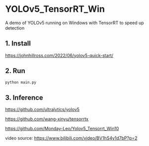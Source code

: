 # YOLOv5_TensorRT_Win
A demo of YOLOv5 running on Windows with TensorRT to speed up detection

## 1. Install
https://johnhillross.com/2022/06/yolov5-quick-start/

## 2. Run
```python
python main.py
```

## 3. Inference
https://github.com/ultralytics/yolov5

https://github.com/wang-xinyu/tensorrtx

https://github.com/Monday-Leo/Yolov5_Tensorrt_Win10

video source: https://www.bilibili.com/video/BV1hS4y1d7bP?p=2